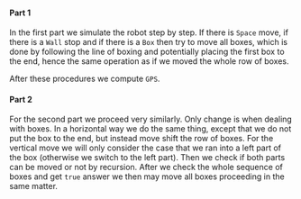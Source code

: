 #### Part 1

In the first part we simulate the robot step by step. If there is `Space` move, if there is a `Wall` stop and if there is a `Box` then try to move all boxes, which is done by following the line of boxing and potentially placing the first box to the end, hence the same operation as if we moved the whole row of boxes.

After these procedures we compute `GPS`.

#### Part 2

For the second part we proceed very similarly. Only change is when dealing with boxes. In a horizontal way we do the same thing, except that we do not put the box to the end, but instead move shift the row of boxes. For the vertical move we will only consider the case that we ran into a left part of the box (otherwise we switch to the left part). Then we check if both parts can be moved or not by recursion. After we check the whole sequence of boxes and get `true` answer we then may move all boxes proceeding in the same matter.
